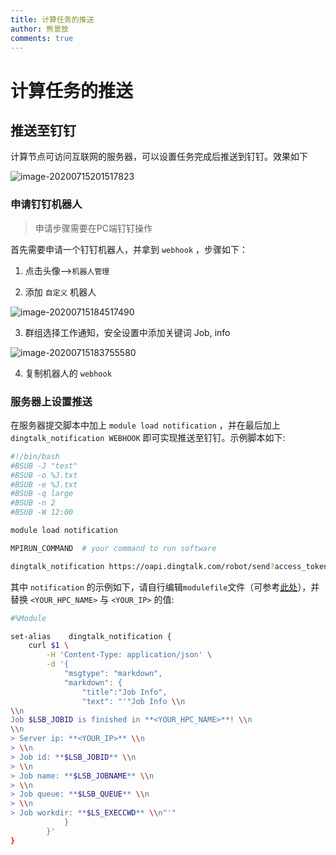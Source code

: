 ```yaml
---
title: 计算任务的推送
author: 熊景放
comments: true
---
```


# 计算任务的推送

## 推送至钉钉

计算节点可访问互联网的服务器，可以设置任务完成后推送到钉钉。效果如下

![image-20200715201517823](https://i.loli.net/2020/07/15/Wphq61LDiOtB5kx.png)

### 申请钉钉机器人

> 申请步骤需要在PC端钉钉操作

首先需要申请一个钉钉机器人，并拿到 `webhook` ，步骤如下：

1. 点击头像-->`机器人管理`

2. 添加 `自定义` 机器人

![image-20200715184517490](https://i.loli.net/2020/07/15/l1ghQP5vJq86FXB.png)

3. 群组选择工作通知，安全设置中添加关键词 Job, info

![image-20200715183755580](https://i.loli.net/2020/07/15/OvCEsWlgdyDSnBP.png)

4. 复制机器人的 `webhook`

### 服务器上设置推送

在服务器提交脚本中加上 `module load notification` ，并在最后加上 `dingtalk_notification WEBHOOK` 即可实现推送至钉钉。示例脚本如下:

```bash
#!/bin/bash
#BSUB -J "test"
#BSUB -o %J.txt
#BSUB -e %J.txt
#BSUB -q large
#BSUB -n 2
#BSUB -W 12:00

module load notification

MPIRUN_COMMAND  # your command to run software

dingtalk_notification https://oapi.dingtalk.com/robot/send?access_token=xxxx  # replace it by your webhook
```

其中 `notification` 的示例如下，请自行编辑`modulefile`文件（可参考[此处](https://zhuanlan.zhihu.com/p/50725572)），并替换 `<YOUR_HPC_NAME>` 与 `<YOUR_IP>` 的值:

```bash
#%Module

set-alias    dingtalk_notification {
    curl $1 \
        -H 'Content-Type: application/json' \
        -d '{
            "msgtype": "markdown",
            "markdown": {
                "title":"Job Info",
                "text": "'"Job Info \\n
\\n
Job $LSB_JOBID is finished in **<YOUR_HPC_NAME>**! \\n
\\n
> Server ip: **<YOUR_IP>** \\n
> \\n
> Job id: **$LSB_JOBID** \\n
> \\n
> Job name: **$LSB_JOBNAME** \\n
> \\n
> Job queue: **$LSB_QUEUE** \\n
> \\n
> Job workdir: **$LS_EXECCWD** \\n"'"
            }
        }'
}
```

